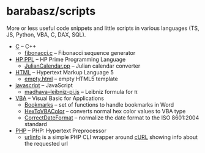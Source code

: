 # barabasz/scripts

More or less useful code snippets and little scripts in various languages (TS, JS, Python, VBA, C, DAX, SQL).

- [C](c) – C++
  - [fibonacci.c](c/fibonacci.c) – Fibonacci sequence generator
- [HP PPL](hp-ppl) – HP Prime Programming Language
  - [JulianCalendar.pp](hp-ppl/JulianCalendar.pp) – Julian calendar converter
- [HTML](html) – Hypertext Markup Language 5
  - [empty.html](html/empty.html) – empty HTML5 template
- [javascript](javascript) – JavaScript
  - [madhava–leibniz-pi.js](javascript/madhava–leibniz-pi.js) – Leibniz formula for π
- [VBA](vba) – Visual Basic for Applications
  - [Bookmarks](vba/Bookmarks.md) – set of functions to handle bookmarks in Word
  - [HexToVBAColor](vba/HexToVBAColor.md) – converts normal hex color values to VBA type
  - [CorrectDateFormat](vba/CorrectDateFormat.md) – normalize the date format to the ISO 8601:2004 standard
- [PHP](php) – PHP: Hypertext Preprocessor
  - [urlinfo](php/urlinfo) is a simple PHP CLI wrapper around [cURL](https://www.php.net/manual/en/book.curl.php) showing info about the requested url
